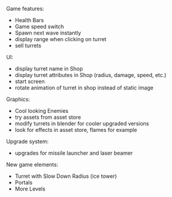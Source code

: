 Game features:
- Health Bars
- Game speed switch
- Spawn next wave instantly
- display range when clicking on turret
- sell turrets

UI:
- display turret name in Shop
- display turret attributes in Shop (radius, damage, speed, etc.)
- start screen
- rotate animation of turret in shop instead of static image

Graphics:
- Cool looking Enemies
- try assets from asset store
- modify turrets in blender for cooler upgraded versions
- look for effects in asset store, flames for example

Upgrade system:
- upgrades for missile launcher and laser beamer

New game elements:
- Turret with Slow Down Radius (ice tower)
- Portals
- More Levels